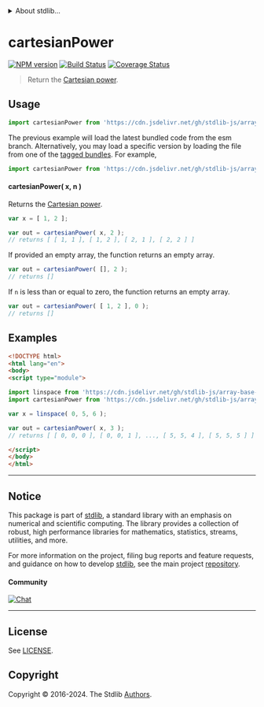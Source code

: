 <!--

@license Apache-2.0

Copyright (c) 2022 The Stdlib Authors.

Licensed under the Apache License, Version 2.0 (the "License");
you may not use this file except in compliance with the License.
You may obtain a copy of the License at

   http://www.apache.org/licenses/LICENSE-2.0

Unless required by applicable law or agreed to in writing, software
distributed under the License is distributed on an "AS IS" BASIS,
WITHOUT WARRANTIES OR CONDITIONS OF ANY KIND, either express or implied.
See the License for the specific language governing permissions and
limitations under the License.

-->


<details>
  <summary>
    About stdlib...
  </summary>
  <p>We believe in a future in which the web is a preferred environment for numerical computation. To help realize this future, we've built stdlib. stdlib is a standard library, with an emphasis on numerical and scientific computation, written in JavaScript (and C) for execution in browsers and in Node.js.</p>
  <p>The library is fully decomposable, being architected in such a way that you can swap out and mix and match APIs and functionality to cater to your exact preferences and use cases.</p>
  <p>When you use stdlib, you can be absolutely certain that you are using the most thorough, rigorous, well-written, studied, documented, tested, measured, and high-quality code out there.</p>
  <p>To join us in bringing numerical computing to the web, get started by checking us out on <a href="https://github.com/stdlib-js/stdlib">GitHub</a>, and please consider <a href="https://opencollective.com/stdlib">financially supporting stdlib</a>. We greatly appreciate your continued support!</p>
</details>

# cartesianPower

[![NPM version][npm-image]][npm-url] [![Build Status][test-image]][test-url] [![Coverage Status][coverage-image]][coverage-url] <!-- [![dependencies][dependencies-image]][dependencies-url] -->

> Return the [Cartesian power][cartesian-product].



<section class="usage">

## Usage

```javascript
import cartesianPower from 'https://cdn.jsdelivr.net/gh/stdlib-js/array-base-cartesian-power@esm/index.mjs';
```
The previous example will load the latest bundled code from the esm branch. Alternatively, you may load a specific version by loading the file from one of the [tagged bundles](https://github.com/stdlib-js/array-base-cartesian-power/tags). For example,

```javascript
import cartesianPower from 'https://cdn.jsdelivr.net/gh/stdlib-js/array-base-cartesian-power@v0.2.2-esm/index.mjs';
```

#### cartesianPower( x, n )

Returns the [Cartesian power][cartesian-product].

```javascript
var x = [ 1, 2 ];

var out = cartesianPower( x, 2 );
// returns [ [ 1, 1 ], [ 1, 2 ], [ 2, 1 ], [ 2, 2 ] ]
```

If provided an empty array, the function returns an empty array.

```javascript
var out = cartesianPower( [], 2 );
// returns []
```

If `n` is less than or equal to zero, the function returns an empty array.

```javascript
var out = cartesianPower( [ 1, 2 ], 0 );
// returns []
```

</section>

<!-- /.usage -->

<section class="notes">

</section>

<!-- /.notes -->

<section class="examples">

## Examples

<!-- eslint no-undef: "error" -->

```html
<!DOCTYPE html>
<html lang="en">
<body>
<script type="module">

import linspace from 'https://cdn.jsdelivr.net/gh/stdlib-js/array-base-linspace@esm/index.mjs';
import cartesianPower from 'https://cdn.jsdelivr.net/gh/stdlib-js/array-base-cartesian-power@esm/index.mjs';

var x = linspace( 0, 5, 6 );

var out = cartesianPower( x, 3 );
// returns [ [ 0, 0, 0 ], [ 0, 0, 1 ], ..., [ 5, 5, 4 ], [ 5, 5, 5 ] ]

</script>
</body>
</html>
```

</section>

<!-- /.examples -->

<!-- Section for related `stdlib` packages. Do not manually edit this section, as it is automatically populated. -->

<section class="related">

</section>

<!-- /.related -->

<!-- Section for all links. Make sure to keep an empty line after the `section` element and another before the `/section` close. -->


<section class="main-repo" >

* * *

## Notice

This package is part of [stdlib][stdlib], a standard library with an emphasis on numerical and scientific computing. The library provides a collection of robust, high performance libraries for mathematics, statistics, streams, utilities, and more.

For more information on the project, filing bug reports and feature requests, and guidance on how to develop [stdlib][stdlib], see the main project [repository][stdlib].

#### Community

[![Chat][chat-image]][chat-url]

---

## License

See [LICENSE][stdlib-license].


## Copyright

Copyright &copy; 2016-2024. The Stdlib [Authors][stdlib-authors].

</section>

<!-- /.stdlib -->

<!-- Section for all links. Make sure to keep an empty line after the `section` element and another before the `/section` close. -->

<section class="links">

[npm-image]: http://img.shields.io/npm/v/@stdlib/array-base-cartesian-power.svg
[npm-url]: https://npmjs.org/package/@stdlib/array-base-cartesian-power

[test-image]: https://github.com/stdlib-js/array-base-cartesian-power/actions/workflows/test.yml/badge.svg?branch=v0.2.2
[test-url]: https://github.com/stdlib-js/array-base-cartesian-power/actions/workflows/test.yml?query=branch:v0.2.2

[coverage-image]: https://img.shields.io/codecov/c/github/stdlib-js/array-base-cartesian-power/main.svg
[coverage-url]: https://codecov.io/github/stdlib-js/array-base-cartesian-power?branch=main

<!--

[dependencies-image]: https://img.shields.io/david/stdlib-js/array-base-cartesian-power.svg
[dependencies-url]: https://david-dm.org/stdlib-js/array-base-cartesian-power/main

-->

[chat-image]: https://img.shields.io/gitter/room/stdlib-js/stdlib.svg
[chat-url]: https://app.gitter.im/#/room/#stdlib-js_stdlib:gitter.im

[stdlib]: https://github.com/stdlib-js/stdlib

[stdlib-authors]: https://github.com/stdlib-js/stdlib/graphs/contributors

[umd]: https://github.com/umdjs/umd
[es-module]: https://developer.mozilla.org/en-US/docs/Web/JavaScript/Guide/Modules

[deno-url]: https://github.com/stdlib-js/array-base-cartesian-power/tree/deno
[deno-readme]: https://github.com/stdlib-js/array-base-cartesian-power/blob/deno/README.md
[umd-url]: https://github.com/stdlib-js/array-base-cartesian-power/tree/umd
[umd-readme]: https://github.com/stdlib-js/array-base-cartesian-power/blob/umd/README.md
[esm-url]: https://github.com/stdlib-js/array-base-cartesian-power/tree/esm
[esm-readme]: https://github.com/stdlib-js/array-base-cartesian-power/blob/esm/README.md
[branches-url]: https://github.com/stdlib-js/array-base-cartesian-power/blob/main/branches.md

[stdlib-license]: https://raw.githubusercontent.com/stdlib-js/array-base-cartesian-power/main/LICENSE

[cartesian-product]: https://en.wikipedia.org/wiki/Cartesian_product

</section>

<!-- /.links -->
